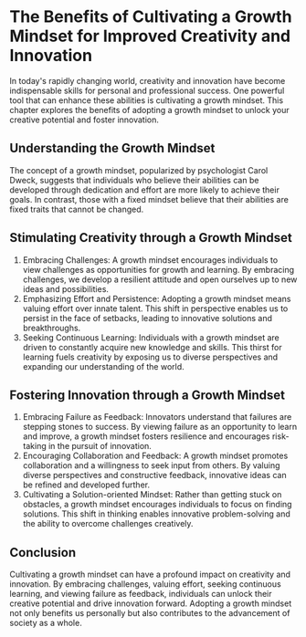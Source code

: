The Benefits of Cultivating a Growth Mindset for Improved Creativity and Innovation
============================================================================================

In today's rapidly changing world, creativity and innovation have become indispensable skills for personal and professional success. One powerful tool that can enhance these abilities is cultivating a growth mindset. This chapter explores the benefits of adopting a growth mindset to unlock your creative potential and foster innovation.

Understanding the Growth Mindset
--------------------------------

The concept of a growth mindset, popularized by psychologist Carol Dweck, suggests that individuals who believe their abilities can be developed through dedication and effort are more likely to achieve their goals. In contrast, those with a fixed mindset believe that their abilities are fixed traits that cannot be changed.

Stimulating Creativity through a Growth Mindset
-----------------------------------------------

1. Embracing Challenges: A growth mindset encourages individuals to view challenges as opportunities for growth and learning. By embracing challenges, we develop a resilient attitude and open ourselves up to new ideas and possibilities.
2. Emphasizing Effort and Persistence: Adopting a growth mindset means valuing effort over innate talent. This shift in perspective enables us to persist in the face of setbacks, leading to innovative solutions and breakthroughs.
3. Seeking Continuous Learning: Individuals with a growth mindset are driven to constantly acquire new knowledge and skills. This thirst for learning fuels creativity by exposing us to diverse perspectives and expanding our understanding of the world.

Fostering Innovation through a Growth Mindset
---------------------------------------------

1. Embracing Failure as Feedback: Innovators understand that failures are stepping stones to success. By viewing failure as an opportunity to learn and improve, a growth mindset fosters resilience and encourages risk-taking in the pursuit of innovation.
2. Encouraging Collaboration and Feedback: A growth mindset promotes collaboration and a willingness to seek input from others. By valuing diverse perspectives and constructive feedback, innovative ideas can be refined and developed further.
3. Cultivating a Solution-oriented Mindset: Rather than getting stuck on obstacles, a growth mindset encourages individuals to focus on finding solutions. This shift in thinking enables innovative problem-solving and the ability to overcome challenges creatively.

Conclusion
----------

Cultivating a growth mindset can have a profound impact on creativity and innovation. By embracing challenges, valuing effort, seeking continuous learning, and viewing failure as feedback, individuals can unlock their creative potential and drive innovation forward. Adopting a growth mindset not only benefits us personally but also contributes to the advancement of society as a whole.
